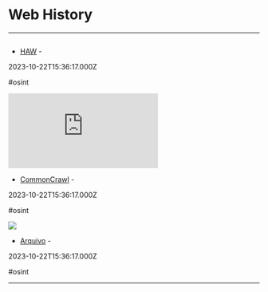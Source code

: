 # Web History

---

![]()

- [HAW](https://haw.nsk.hr/en) - 

2023-10-22T15:36:17.000Z

#osint

![](https://rdl.ink/render/https%3A%2F%2Fcommoncrawl.org)

- [CommonCrawl](https://commoncrawl.org) - 

2023-10-22T15:36:17.000Z

#osint

![](https://arquivo.pt/img/logoFace.png)

- [Arquivo](https://arquivo.pt) - 

2023-10-22T15:36:17.000Z

#osint

---


